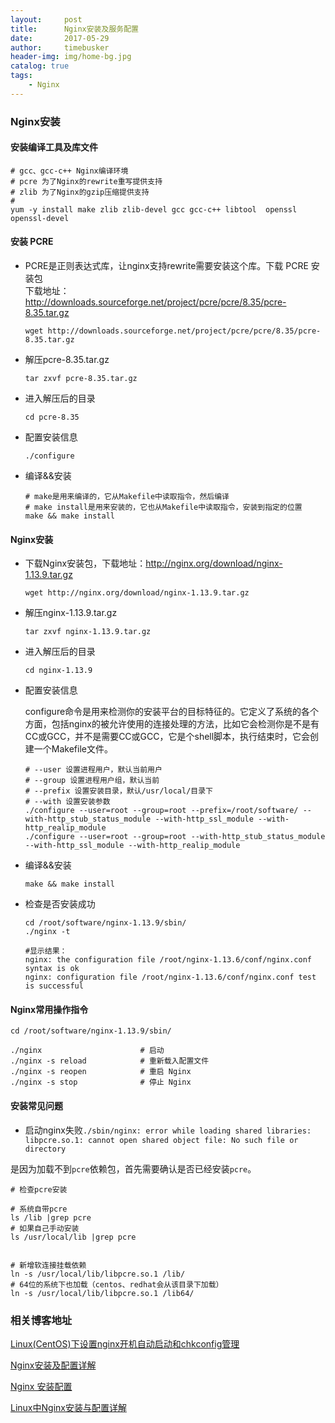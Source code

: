 ```yaml
---
layout:     post
title:      Nginx安装及服务配置
date:       2017-05-29
author:     timebusker
header-img: img/home-bg.jpg
catalog: true
tags:
    - Nginx
---
```


### Nginx安装 
#### 安装编译工具及库文件                
```
# gcc、gcc-c++ Nginx编译环境
# pcre 为了Nginx的rewrite重写提供支持
# zlib 为了Nginx的gzip压缩提供支持
# 
yum -y install make zlib zlib-devel gcc gcc-c++ libtool  openssl openssl-devel
```  

#### 安装 PCRE         
+ PCRE是正则表达式库，让nginx支持rewrite需要安装这个库。下载 PCRE 安装包   
  下载地址： http://downloads.sourceforge.net/project/pcre/pcre/8.35/pcre-8.35.tar.gz
  ```  
  wget http://downloads.sourceforge.net/project/pcre/pcre/8.35/pcre-8.35.tar.gz
  ``` 
+ 解压pcre-8.35.tar.gz 
  ```
  tar zxvf pcre-8.35.tar.gz
  ```	   
+ 进入解压后的目录 
  ```
  cd pcre-8.35  
  ```	   	  
+ 配置安装信息
  ```
  ./configure  
  ```	   
+ 编译&&安装
  ```
  # make是用来编译的，它从Makefile中读取指令，然后编译
  # make install是用来安装的，它也从Makefile中读取指令，安装到指定的位置
  make && make install
  ```   

#### Nginx安装                     
+ 下载Nginx安装包，下载地址：http://nginx.org/download/nginx-1.13.9.tar.gz
  ```  
  wget http://nginx.org/download/nginx-1.13.9.tar.gz
  ``` 
+ 解压nginx-1.13.9.tar.gz  

  ```
  tar zxvf nginx-1.13.9.tar.gz 
  ```
  
+ 进入解压后的目录 

  ```
  cd nginx-1.13.9  
  ```	   	  
  
+ 配置安装信息  

  configure命令是用来检测你的安装平台的目标特征的。它定义了系统的各个方面，包括nginx的被允许使用的连接处理的方法，比如它会检测你是不是有CC或GCC，并不是需要CC或GCC，它是个shell脚本，执行结束时，它会创建一个Makefile文件。
  
  ```
  # --user 设置进程用户，默认当前用户
  # --group 设置进程用户组，默认当前
  # --prefix 设置安装目录，默认/usr/local/目录下
  # --with 设置安装参数 
  ./configure --user=root --group=root --prefix=/root/software/ --with-http_stub_status_module --with-http_ssl_module --with-http_realip_module
  ./configure --user=root --group=root --with-http_stub_status_module --with-http_ssl_module --with-http_realip_module
  ```	
  
+ 编译&&安装

  ```
  make && make install
  ``` 
  
+ 检查是否安装成功

  ```
  cd /root/software/nginx-1.13.9/sbin/
  ./nginx -t 
  
  #显示结果：
  nginx: the configuration file /root/nginx-1.13.6/conf/nginx.conf syntax is ok
  nginx: configuration file /root/nginx-1.13.6/conf/nginx.conf test is successful
  ``` 

#### Nginx常用操作指令
                
```
cd /root/software/nginx-1.13.9/sbin/

./nginx                      # 启动
./nginx -s reload            # 重新载入配置文件
./nginx -s reopen            # 重启 Nginx
./nginx -s stop              # 停止 Nginx
```	

#### 安装常见问题

- 启动nginx失败`./sbin/nginx: error while loading shared libraries: libpcre.so.1: cannot open shared object file: No such file or directory`

是因为加载不到`pcre`依赖包，首先需要确认是否已经安装`pcre`。

```
# 检查pcre安装

# 系统自带pcre
ls /lib |grep pcre
# 如果自己手动安装
ls /usr/local/lib |grep pcre


# 新增软连接挂载依赖
ln -s /usr/local/lib/libpcre.so.1 /lib/
# 64位的系统下也加载（centos、redhat会从该目录下加载）
ln -s /usr/local/lib/libpcre.so.1 /lib64/
```

### 相关博客地址

[Linux(CentOS)下设置nginx开机自动启动和chkconfig管理](http://blog.csdn.net/u013870094/article/details/52463026)  
   
[Nginx安装及配置详解](https://www.cnblogs.com/zhouxinfei/p/7862285.html)	  
  	  	   	   
[Nginx 安装配置](http://www.runoob.com/linux/nginx-install-setup.html)	  
  	  
[Linux中Nginx安装与配置详解](https://www.linuxidc.com/Linux/2016-08/134110.htm)   


